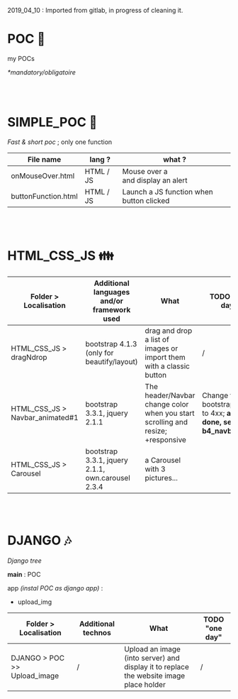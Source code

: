 2019_04_10 : Imported from gitlab, in progress of cleaning it.

POC :thought_balloon:
=======

my POCs

_*mandatory/obligatoire_

<br/><br/>

SIMPLE_POC :dizzy:
=======
_Fast & short poc_ ; only one function

File name | lang ? | what ?
----| ----| ----
onMouseOver.html | HTML / JS | Mouse over a <div> and display an alert
buttonFunction.html | HTML / JS | Launch a JS function when button clicked



<br/><br/>

HTML_CSS_JS :family:
=======

Folder > Localisation | Additional languages and/or framework used | What | TODO "one day"
 ---- | ---- | ---- | ----
HTML_CSS_JS > dragNdrop | bootstrap 4.1.3 (only for beautify/layout) | drag and drop a list of images or import them with a classic button | /
HTML_CSS_JS > Navbar_animated#1 | bootstrap 3.3.1, jquery 2.1.1 | The header/Navbar change color when you start scrolling and resize; +responsive | Change from bootstrap 331 to 4xx; **almost done, see file b4_navbar.html**
HTML_CSS_JS > Carousel | bootstrap 3.3.1, jquery 2.1.1, own.carousel 2.3.4 | a Carousel with 3 pictures...

<br/><br/>

DJANGO :notes:
=======
_Django tree_

**main** : POC

app _(instal POC as django app)_ :
- upload_img

Folder > Localisation | Additional technos | What | TODO "one day"
---- | ---- | ---- | ----
DJANGO > POC >> Upload_image | / | Upload an image (into server) and display it to replace the website image place holder | /
